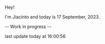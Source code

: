 Hey!

I'm Jiacinto and today is 17 September, 2023.

-- Work in progress --

last update today at 16:00:56 